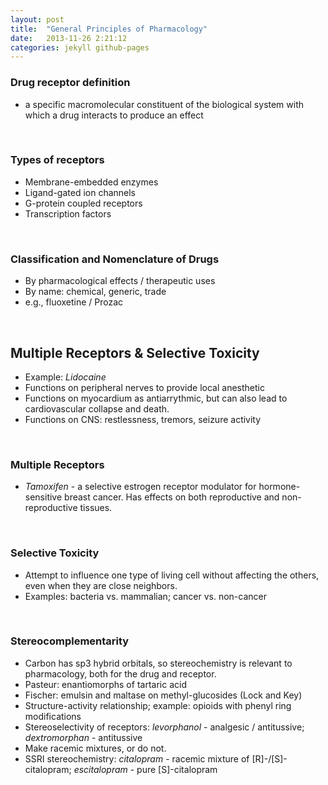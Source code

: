 ```yaml
---
layout: post
title:  "General Principles of Pharmacology"
date:   2013-11-26 2:21:12
categories: jekyll github-pages
---
```

### Drug receptor definition
- a specific macromolecular constituent of the biological system with which a drug interacts to produce an effect

<span><br></span> 
### Types of receptors

- Membrane-embedded enzymes
- Ligand-gated ion channels
- G-protein coupled receptors
- Transcription factors

<span><br></span> 
### Classification and Nomenclature of Drugs
- By pharmacological effects / therapeutic uses
- By name: chemical, generic, trade
- e.g., fluoxetine / Prozac

<span><br></span> 

## Multiple Receptors & Selective Toxicity
- Example: *Lidocaine*
- Functions on peripheral nerves to provide local anesthetic
- Functions on myocardium as antiarrythmic, but can also lead to cardiovascular collapse and death.
- Functions on CNS: restlessness, tremors, seizure activity

<span><br></span> 
### Multiple Receptors
- *Tamoxifen* - a selective estrogen receptor modulator for hormone-sensitive breast cancer. Has effects on both reproductive and non-reproductive tissues.

<span><br></span> 
### Selective Toxicity
- Attempt to influence one type of living cell without affecting the others, even when they are close neighbors.
- Examples: bacteria vs. mammalian; cancer vs. non-cancer

<span><br></span> 
### Stereocomplementarity
- Carbon has sp3 hybrid orbitals, so stereochemistry is relevant to pharmacology, both for the drug and receptor.
- Pasteur: enantiomorphs of tartaric acid
- Fischer: emulsin and maltase on methyl-glucosides (Lock and Key)
- Structure-activity relationship; example: opioids with phenyl ring modifications
- Stereoselectivity of receptors: *levorphanol* - analgesic / antitussive; *dextromorphan* - antitussive
- Make racemic mixtures, or do not.
- SSRI stereochemistry: *citalopram* - racemic mixture of \[R\]-/\[S\]-citalopram; *escitalopram* - pure \[S\]-citalopram

